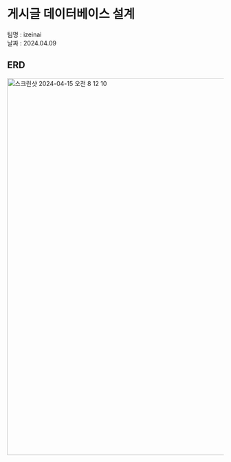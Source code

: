# 게시글 데이터베이스 설계 
팀명 : izeinai<br>
날짜 : 2024.04.09


## ERD  
<img width="876" alt="스크린샷 2024-04-15 오전 8 12 10" src="https://github.com/zaysverse/nhn/assets/90399537/40c1f600-e228-4dc9-a083-bff9031c5120">
